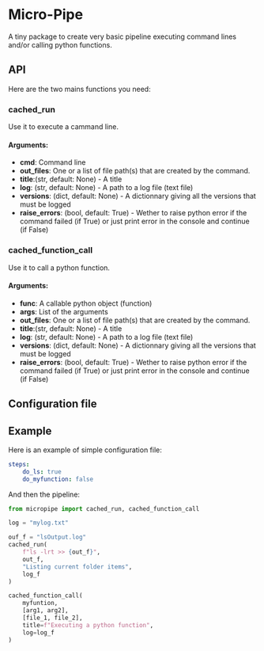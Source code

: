 # Micro-Pipe
A tiny package to create very basic pipeline executing command lines and/or calling python functions.


## API
Here are the two mains functions you need:
### cached_run
Use it to execute a cammand line.
#### Arguments:
* **cmd**: Command line
* **out_files**: One or a list of file path(s) that are created by the command.
* **title**:(str, default: None) - A title 
* **log**: (str, default: None) - A path to a log file (text file)
* **versions**: (dict, default: None) - A dictionnary giving all the versions that must be logged
* **raise_errors**: (bool, default: True) - Wether to raise python error if the command failed (if True) or just print error in the console and continue (if False)

### cached_function_call
Use it to call a python function.
#### Arguments:
* **func**: A callable python object (function)
* **args**: List of the arguments
* **out_files**: One or a list of file path(s) that are created by the command.
* **title**:(str, default: None) - A title 
* **log**: (str, default: None) - A path to a log file (text file)
* **versions**: (dict, default: None) - A dictionnary giving all the versions that must be logged
* **raise_errors**: (bool, default: True) - Wether to raise python error if the command failed (if True) or just print error in the console and continue (if False)

## Configuration file


## Example
Here is an example of simple configuration file:
```yaml
steps:
    do_ls: true
    do_myfunction: false
```

And then the pipeline:
```python
from micropipe import cached_run, cached_function_call

log = "mylog.txt"

ouf_f = "lsOutput.log"
cached_run(
    f"ls -lrt >> {out_f}",
    out_f,
    "Listing current folder items",
    log_f
)

cached_function_call(
    myfuntion,
    [arg1, arg2],
    [file_1, file_2],
    title=f"Executing a python function",
    log=log_f
)
```